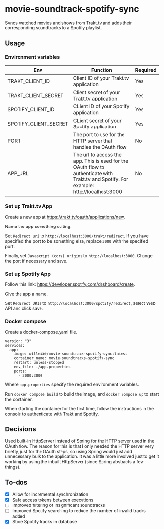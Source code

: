 # movie-soundtrack-spotify-sync

Syncs watched movies and shows from Trakt.tv and adds their corresponding soundtracks to a Spotify playlist.

## Usage

### Environment variables

| Env                   | Function                                                                                                                                 | Required |
| --------------------- | ---------------------------------------------------------------------------------------------------------------------------------------- | -------- |
| TRAKT_CLIENT_ID       | Client ID of your Trakt.tv application                                                                                                   | Yes      |
| TRAKT_CLIENT_SECRET   | Client secret of your Trakt.tv application                                                                                               | Yes      |
| SPOTIFY_CLIENT_ID     | CLient ID of your Spotify application                                                                                                    | Yes      |
| SPOTIFY_CLIENT_SECRET | CLient secret of your Spotify application                                                                                                | Yes      |
| PORT                  | The port to use for the HTTP server that handles the OAuth flow                                                                          | No       |
| APP_URL               | The url to access the app. This is used for the OAuth flow to authenticate with Trakt.tv and Spotify. For example: http://localhost:3000 | No       |

### Set up Trakt.tv App

Create a new app at https://trakt.tv/oauth/applications/new.

Name the app something suiting.

Set `Redirect uri` to `http://localhost:3000/trakt/redirect`. If you have specified the port to be something else, replace `3000` with the specified port.

Finally, set `Javascript (cors) origins` to `http://localhost:3000`. Change the port if necessary and save.

### Set up Spotify App

Follow this link: https://developer.spotify.com/dashboard/create.

Give the app a name.

Set `Redirect URIs` to `http://localhost:3000/spotify/redirect`, select Web API and click save.

### Docker compose

Create a docker-compose.yaml file.

```
version: "3"
services:
  app:
    image: wille430/movie-soundtrack-spotify-sync:latest
    container_name: movie-soundtracks-spotify-sync
    restart: unless-stopped
    env_file: ./app.properties
    ports:
      - 3000:3000

```

Where `app.properties` specify the required environment variables.

Run `docker compose build` to build the image, and `docker compose up` to start the container.

When starting the container for the first time, follow the instructions in the console to authenticate with Trakt and Spotify.

## Decisions

Used built-in HttpServer instead of Spring for the HTTP server used in the OAuth flow. The reason for this is that I only needed the HTTP server very briefly, just for the OAuth steps, so using Spring would just add unnecessary bulk to the application. It was a little more involved just to get it working by using the inbuilt HttpServer (since Spring abstracts a few things).

## To-dos

- [x] Allow for incremental synchronization
- [x] Safe access tokens between executions
- [ ] Improved filtering of insignificant soundtracks
- [ ] Improved Spotify searching to reduce the number of invalid tracks added
- [x] Store Spotify tracks in database
